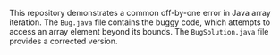 This repository demonstrates a common off-by-one error in Java array iteration. The `Bug.java` file contains the buggy code, which attempts to access an array element beyond its bounds. The `BugSolution.java` file provides a corrected version.